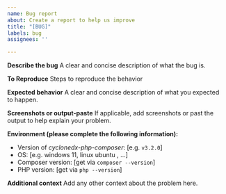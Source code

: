 ```yaml
---
name: Bug report
about: Create a report to help us improve
title: "[BUG]"
labels: bug
assignees: ''

---
```


**Describe the bug**
A clear and concise description of what the bug is.

**To Reproduce**
Steps to reproduce the behavior

**Expected behavior**
A clear and concise description of what you expected to happen.

**Screenshots or output-paste**
If applicable, add screenshots or past the output to help explain your problem.


**Environment (please complete the following information):**
 - Version of _cyclonedx-php-composer_: [e.g. `v3.2.0`]
 - OS: [e.g. windows 11, linux ubuntu , ...]
 - Composer version: [get via `composer --version`]
 - PHP version: [get via `php --version`] 

**Additional context**
Add any other context about the problem here.
